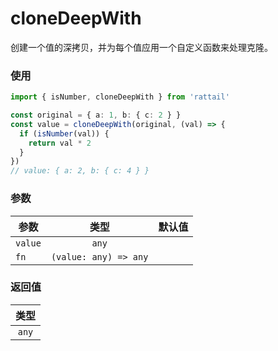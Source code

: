 # cloneDeepWith

创建一个值的深拷贝，并为每个值应用一个自定义函数来处理克隆。

### 使用

```ts
import { isNumber, cloneDeepWith } from 'rattail'

const original = { a: 1, b: { c: 2 } }
const value = cloneDeepWith(original, (val) => {
  if (isNumber(val)) {
    return val * 2
  }
})
// value: { a: 2, b: { c: 4 } }
```

### 参数

| 参数    |         类型          | 默认值 |
| ------- | :-------------------: | -----: |
| `value` |         `any`         |        |
| `fn`    | `(value: any) => any` |        |

### 返回值

| 类型  |
| :---: |
| `any` |
